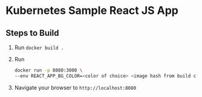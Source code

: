 # Kubernetes Sample React JS App

## Steps to Build

1. Run `docker build .`
1. Run

    ```sh
    docker run -p 8080:3000 \
    --env REACT_APP_BG_COLOR=<color of choice> <image hash from build command>
    ```

1. Navigate your browser to `http://localhost:8080`
